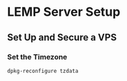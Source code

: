 # LEMP Server Setup

## Set Up and Secure a VPS

### Set the Timezone
```
dpkg-reconfigure tzdata
```
